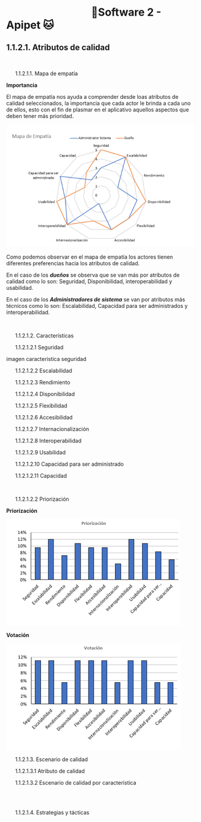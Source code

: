 #  &nbsp;&nbsp;&nbsp;&nbsp;&nbsp;&nbsp;&nbsp;&nbsp;&nbsp;&nbsp;&nbsp;&nbsp;&nbsp;&nbsp;&nbsp;&nbsp;&nbsp;&nbsp;&nbsp;&nbsp;&nbsp;&nbsp;&nbsp;&nbsp;&nbsp;&nbsp;&nbsp;&nbsp;&nbsp;&nbsp;&nbsp;&nbsp;&nbsp;&nbsp;🐶Software 2 - Apipet 🐱  #


## 1.1.2.1. Atributos de calidad


<br>

&nbsp;&nbsp;&nbsp;&nbsp;&nbsp;&nbsp;1.1.2.1.1. Mapa de empatía

**Importancia**

El mapa de empatía nos ayuda a comprender desde loas atributos de calidad seleccionados, la importancia que cada actor le brinda a cada uno de ellos, esto con el fin de plasmar en el aplicativo aquellos aspectos que deben tener más prioridad.

![](https://github.com/MiguelRiosT/ApipetDocumentacion/blob/main/Dise%C3%B1o%20alto%20nivel/Restricciones%20del%20dise%C3%B1o/Atributos%20de%20calidad/imagenes/MapaEmpatia.png)

Como podemos observar en el mapa de empatía los actores tienen diferentes preferencias hacia los atributos de calidad.

En el caso de los ***dueños*** se observa que se van más por atributos de calidad como lo son: Seguridad, Disponibilidad, interoperabilidad y usabilidad.

En el caso de los ***Administradores de sistema*** se van por atributos más técnicos como lo son: Escalabilidad, Capacidad para ser administrados y interoperabilidad.

<br>

&nbsp;&nbsp;&nbsp;&nbsp;&nbsp;&nbsp;1.1.2.1.2. Características


&nbsp;&nbsp;&nbsp;&nbsp;&nbsp;&nbsp;1.1.2.1.2.1 Seguridad

imagen caracteristica seguridad

&nbsp;&nbsp;&nbsp;&nbsp;&nbsp;&nbsp;1.1.2.1.2.2 Escalabilidad

&nbsp;&nbsp;&nbsp;&nbsp;&nbsp;&nbsp;1.1.2.1.2.3 Rendimiento

&nbsp;&nbsp;&nbsp;&nbsp;&nbsp;&nbsp;1.1.2.1.2.4 Disponibilidad

&nbsp;&nbsp;&nbsp;&nbsp;&nbsp;&nbsp;1.1.2.1.2.5 Flexibilidad

&nbsp;&nbsp;&nbsp;&nbsp;&nbsp;&nbsp;1.1.2.1.2.6 Accesibilidad

&nbsp;&nbsp;&nbsp;&nbsp;&nbsp;&nbsp;1.1.2.1.2.7 Internacionalización

&nbsp;&nbsp;&nbsp;&nbsp;&nbsp;&nbsp;1.1.2.1.2.8 Interoperabilidad

&nbsp;&nbsp;&nbsp;&nbsp;&nbsp;&nbsp;1.1.2.1.2.9 Usabilidad

&nbsp;&nbsp;&nbsp;&nbsp;&nbsp;&nbsp;1.1.2.1.2.10 Capacidad para ser administrado

&nbsp;&nbsp;&nbsp;&nbsp;&nbsp;&nbsp;1.1.2.1.2.11 Capacidad

<br>

&nbsp;&nbsp;&nbsp;&nbsp;&nbsp;&nbsp;1.1.2.1.2.2 Priorización


**Priorización**


![](https://github.com/MiguelRiosT/ApipetDocumentacion/blob/main/Dise%C3%B1o%20alto%20nivel/Restricciones%20del%20dise%C3%B1o/Atributos%20de%20calidad/imagenes/Priorizacion.png)

**Votación**


![](https://github.com/MiguelRiosT/ApipetDocumentacion/blob/main/Dise%C3%B1o%20alto%20nivel/Restricciones%20del%20dise%C3%B1o/Atributos%20de%20calidad/imagenes/votacion.png)



&nbsp;&nbsp;&nbsp;&nbsp;&nbsp;&nbsp;1.1.2.1.3. Escenario de calidad

&nbsp;&nbsp;&nbsp;&nbsp;&nbsp;&nbsp;1.1.2.1.3.1 Atributo de calidad

&nbsp;&nbsp;&nbsp;&nbsp;&nbsp;&nbsp;1.1.2.1.3.2 Escenario de calidad por característica

<br>

<br>

&nbsp;&nbsp;&nbsp;&nbsp;&nbsp;&nbsp;1.1.2.1.4. Estrategias y tácticas